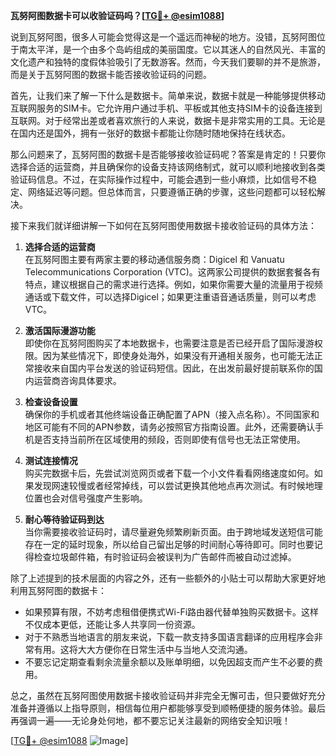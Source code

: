 **瓦努阿图数据卡可以收验证码吗？[[TG💪+ @esim1088](https://t.me/s/esim1088)]**

说到瓦努阿图，很多人可能会觉得这是一个遥远而神秘的地方。没错，瓦努阿图位于南太平洋，是一个由多个岛屿组成的美丽国度。它以其迷人的自然风光、丰富的文化遗产和独特的度假体验吸引了无数游客。然而，今天我们要聊的并不是旅游，而是关于瓦努阿图的数据卡能否接收验证码的问题。

首先，让我们来了解一下什么是数据卡。简单来说，数据卡就是一种能够提供移动互联网服务的SIM卡。它允许用户通过手机、平板或其他支持SIM卡的设备连接到互联网。对于经常出差或者喜欢旅行的人来说，数据卡是非常实用的工具。无论是在国内还是国外，拥有一张好的数据卡都能让你随时随地保持在线状态。

那么问题来了，瓦努阿图的数据卡是否能够接收验证码呢？答案是肯定的！只要你选择合适的运营商，并且确保你的设备支持该网络制式，就可以顺利地接收到各类验证码信息。不过，在实际操作过程中，可能会遇到一些小麻烦，比如信号不稳定、网络延迟等问题。但总体而言，只要遵循正确的步骤，这些问题都可以轻松解决。

接下来我们就详细讲解一下如何在瓦努阿图使用数据卡接收验证码的具体方法：

1. **选择合适的运营商**  
   在瓦努阿图主要有两家主要的移动通信服务商：Digicel 和 Vanuatu Telecommunications Corporation (VTC)。这两家公司提供的数据套餐各有特点，建议根据自己的需求进行选择。例如，如果你需要大量的流量用于视频通话或下载文件，可以选择Digicel；如果更注重语音通话质量，则可以考虑VTC。

2. **激活国际漫游功能**  
   即使你在瓦努阿图购买了本地数据卡，也需要注意是否已经开启了国际漫游权限。因为某些情况下，即使身处海外，如果没有开通相关服务，也可能无法正常接收来自国内平台发送的验证码短信。因此，在出发前最好提前联系你的国内运营商咨询具体要求。

3. **检查设备设置**  
   确保你的手机或者其他终端设备正确配置了APN（接入点名称）。不同国家和地区可能有不同的APN参数，请务必按照官方指南设置。此外，还需要确认手机是否支持当前所在区域使用的频段，否则即使有信号也无法正常使用。

4. **测试连接情况**  
   购买完数据卡后，先尝试浏览网页或者下载一个小文件看看网络速度如何。如果发现网速较慢或者经常掉线，可以尝试更换其他地点再次测试。有时候地理位置也会对信号强度产生影响。

5. **耐心等待验证码到达**  
   当你需要接收验证码时，请尽量避免频繁刷新页面。由于跨地域发送短信可能存在一定的延时现象，所以给自己留出足够的时间耐心等待即可。同时也要记得检查垃圾邮件箱，有时验证码会被误判为广告邮件而被自动过滤掉。

除了上述提到的技术层面的内容之外，还有一些额外的小贴士可以帮助大家更好地利用瓦努阿图的数据卡：

- 如果预算有限，不妨考虑租借便携式Wi-Fi路由器代替单独购买数据卡。这样不仅成本更低，还能让多人共享同一份资源。
- 对于不熟悉当地语言的朋友来说，下载一款支持多国语言翻译的应用程序会非常有用。这将大大方便你在日常生活中与当地人交流沟通。
- 不要忘记定期查看剩余流量余额以及账单明细，以免因超支而产生不必要的费用。

总之，虽然在瓦努阿图使用数据卡接收验证码并非完全无懈可击，但只要做好充分准备并遵循以上指导原则，相信每位用户都能够享受到顺畅便捷的服务体验。最后再强调一遍——无论身处何地，都不要忘记关注最新的网络安全知识哦！

[[TG💪+ @esim1088](https://t.me/s/esim1088) ![Image](https://i.postimg.cc/4NQfJmqS/Snipaste-2025-05-13-00-14-12.png)]